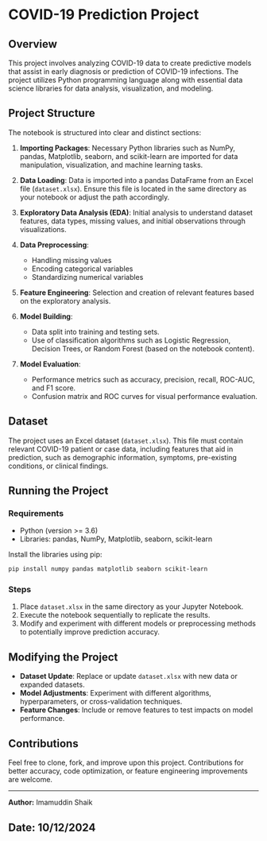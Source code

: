 # COVID-19 Prediction Project

## Overview
This project involves analyzing COVID-19 data to create predictive models that assist in early diagnosis or prediction of COVID-19 infections. The project utilizes Python programming language along with essential data science libraries for data analysis, visualization, and modeling.

## Project Structure
The notebook is structured into clear and distinct sections:

1. **Importing Packages**: Necessary Python libraries such as NumPy, pandas, Matplotlib, seaborn, and scikit-learn are imported for data manipulation, visualization, and machine learning tasks.

2. **Data Loading**: Data is imported into a pandas DataFrame from an Excel file (`dataset.xlsx`). Ensure this file is located in the same directory as your notebook or adjust the path accordingly.

3. **Exploratory Data Analysis (EDA)**: Initial analysis to understand dataset features, data types, missing values, and initial observations through visualizations.

4. **Data Preprocessing**:
   - Handling missing values
   - Encoding categorical variables
   - Standardizing numerical variables

5. **Feature Engineering**: Selection and creation of relevant features based on the exploratory analysis.

6. **Model Building**:
   - Data split into training and testing sets.
   - Use of classification algorithms such as Logistic Regression, Decision Trees, or Random Forest (based on the notebook content).

7. **Model Evaluation**:
   - Performance metrics such as accuracy, precision, recall, ROC-AUC, and F1 score.
   - Confusion matrix and ROC curves for visual performance evaluation.

## Dataset
The project uses an Excel dataset (`dataset.xlsx`). This file must contain relevant COVID-19 patient or case data, including features that aid in prediction, such as demographic information, symptoms, pre-existing conditions, or clinical findings.

## Running the Project

### Requirements
- Python (version >= 3.6)
- Libraries: pandas, NumPy, Matplotlib, seaborn, scikit-learn

Install the libraries using pip:
```bash
pip install numpy pandas matplotlib seaborn scikit-learn
```

### Steps
1. Place `dataset.xlsx` in the same directory as your Jupyter Notebook.
2. Execute the notebook sequentially to replicate the results.
3. Modify and experiment with different models or preprocessing methods to potentially improve prediction accuracy.

## Modifying the Project
- **Dataset Update**: Replace or update `dataset.xlsx` with new data or expanded datasets.
- **Model Adjustments**: Experiment with different algorithms, hyperparameters, or cross-validation techniques.
- **Feature Changes**: Include or remove features to test impacts on model performance.

## Contributions
Feel free to clone, fork, and improve upon this project. Contributions for better accuracy, code optimization, or feature engineering improvements are welcome.

---

**Author:** Imamuddin Shaik

**Date:** 10/12/2024
---
